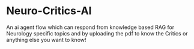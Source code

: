 # Neuro-Critics-AI
An ai agent flow which can respond from knowledge based RAG for Neurology specific topics and by uploading the pdf to know the Critics or anything else you want to know!
